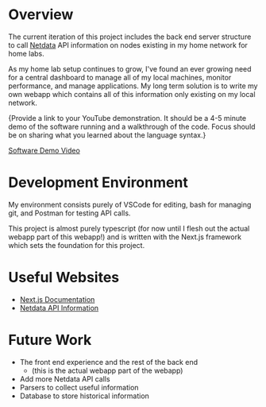# Overview

The current iteration of this project includes the back end server structure to call [Netdata](https://www.netdata.cloud/) API information on nodes existing in my home network for home labs.

As my home lab setup continues to grow, I've found an ever growing need for a central dashboard to manage all of my local machines, monitor performance, and manage applications. My long term solution is to write my own webapp which contains all of this information only existing on my local network.

{Provide a link to your YouTube demonstration. It should be a 4-5 minute demo of the software running and a walkthrough of the code. Focus should be on sharing what you learned about the language syntax.}

[Software Demo Video](https://youtu.be/GlwacZC_mA8)

# Development Environment

My environment consists purely of VSCode for editing, bash for managing git, and Postman for testing API calls.

This project is almost purely typescript (for now until I flesh out the actual webapp part of this webapp!) and is written with the Next.js framework which sets the foundation for this project.

# Useful Websites

- [Next.js Documentation](https://nextjs.org/docs)
- [Netdata API Information](https://learn.netdata.cloud/api)

# Future Work

- The front end experience and the rest of the back end
    - (this is the actual webapp part of the webapp)
- Add more Netdata API calls
- Parsers to collect useful information
- Database to store historical information
